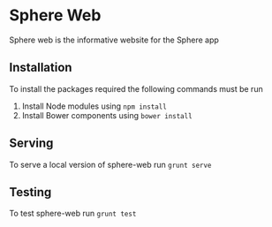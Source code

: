 # Sphere Web

Sphere web is the informative website for the Sphere app

## Installation

To install the packages required the following commands must be run

1. Install Node modules using `npm install`
2. Install Bower components using `bower install`

## Serving

To serve a local version of sphere-web run `grunt serve`

## Testing

To test sphere-web run `grunt test`
